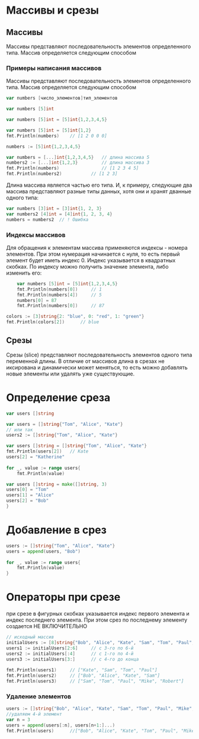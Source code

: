 # Массивы и срезы

## Массивы

Массивы представляют последовательность элементов определенного типа. Массив определяется следующим способом

### Примеры написания массивов

Массивы представляют последовательность элементов определенного типа. Массив определяется следующим способом
```go
var numbers [число_элементов]тип_элементов
```

```go
var numbers [5]int
```

```go
var numbers [5]int = [5]int{1,2,3,4,5}
```

```go
var numbers [5]int = [5]int{1,2}
fmt.Println(numbers)    // [1 2 0 0 0]
```

```go
numbers := [5]int{1,2,3,4,5}
```

```go
var numbers = [...]int{1,2,3,4,5}   // длина массива 5
numbers2 := [...]int{1,2,3}         // длина массива 3
fmt.Println(numbers)                // [1 2 3 4 5]
fmt.Println(numbers2)           // [1 2 3]
```

Длина массива является частью его типа. И, к примеру, следующие два массива представляют разные типы данных, хотя они и хранят дванные одного типа:
```go
var numbers [3]int = [3]int{1, 2, 3}
var numbers2 [4]int = [4]int{1, 2, 3, 4}
numbers = numbers2  // ! Ошибка 
```

### Индексы массивов

Для обращения к элементам массива применяются индексы - номера элементов. При этом нумерация начинается с нуля, то есть первый элемент будет иметь индекс 0. Индекс указывается в квадратных скобках. По индексу можно получить значение элемента, либо изменить его:
```go
    var numbers [5]int = [5]int{1,2,3,4,5}
    fmt.Println(numbers[0])     // 1
    fmt.Println(numbers[4])     // 5
    numbers[0] = 87
    fmt.Println(numbers[0])     // 87
```
```go
colors := [3]string{2: "blue", 0: "red", 1: "green"}
fmt.Println(colors[2])      // blue
```

## Срезы

Срезы (slice) представляют последовательность элементов одного типа переменной длины. В отличие от массивов длина в срезах не иксирована и динамически может меняться, то есть можно добавлять новые элементы или удалять уже существующие.

# Определение среза

```go
var users []string
```
```go
var users = []string{"Tom", "Alice", "Kate"}
// или так
users2 := []string{"Tom", "Alice", "Kate"}
```
```go
var users []string = []string{"Tom", "Alice", "Kate"}
fmt.Println(users[2])   // Kate
users[2] = "Katherine"
 
for _, value := range users{
    fmt.Println(value)
```
```go
var users []string = make([]string, 3)
users[0] = "Tom"
users[1] = "Alice"
users[2] = "Bob"
}
```

# Добавление в срез

```go
users := []string{"Tom", "Alice", "Kate"}
users = append(users, "Bob")
     
for _, value := range users{
    fmt.Println(value)
}
```

# Операторы при срезе

при срезе в фигурных скобках указывается индекс первого элемента и индекс последнего элемента. При этом срез по последнему элементу создается НЕ ВКЛЮЧИТЕЛЬНО
```go
// исходный массив
initialUsers := [8]string{"Bob", "Alice", "Kate", "Sam", "Tom", "Paul", "Mike", "Robert"}
users1 := initialUsers[2:6]     // с 3-го по 6-й 
users2 := initialUsers[:4]      // с 1-го по 4-й
users3 := initialUsers[3:]      // с 4-го до конца
     
fmt.Println(users1)     // ["Kate", "Sam", "Tom", "Paul"]
fmt.Println(users2)     // ["Bob", "Alice", "Kate", "Sam"]
fmt.Println(users3)     // ["Sam", "Tom", "Paul", "Mike", "Robert"]
```

### Удаление элементов
```go
users := []string{"Bob", "Alice", "Kate", "Sam", "Tom", "Paul", "Mike", "Robert"}
//удаляем 4-й элемент
var n = 3
users = append(users[:n], users[n+1:]...)   
fmt.Println(users)      //["Bob", "Alice", "Kate", "Tom", "Paul", "Mike", "Robert"]
```